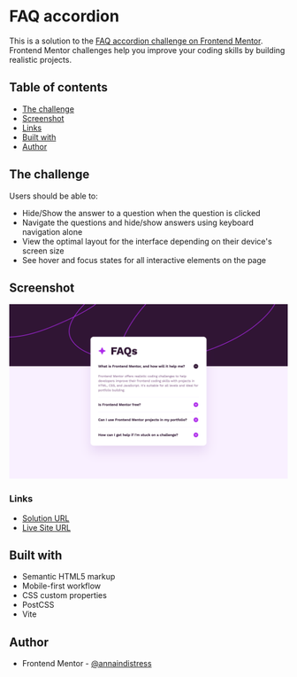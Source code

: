 # FAQ accordion

This is a solution to the [FAQ accordion challenge on Frontend Mentor](https://www.frontendmentor.io/challenges/faq-accordion-wyfFdeBwBz). Frontend Mentor challenges help you improve your coding skills by building realistic projects.

## Table of contents

- [The challenge](#the-challenge)
- [Screenshot](#screenshot)
- [Links](#links)
- [Built with](#built-with)
- [Author](#author)

## The challenge

Users should be able to:

- Hide/Show the answer to a question when the question is clicked
- Navigate the questions and hide/show answers using keyboard navigation alone
- View the optimal layout for the interface depending on their device's screen size
- See hover and focus states for all interactive elements on the page

## Screenshot

![](./screenshot.png)

### Links

- [Solution URL](https://github.com/annaindistress/frontend-mentor-faq-accordion)
- [Live Site URL](https://annaindistress.github.io/frontend-mentor-faq-accordion/)

## Built with

- Semantic HTML5 markup
- Mobile-first workflow
- CSS custom properties
- PostCSS
- Vite

## Author

- Frontend Mentor - [@annaindistress](https://www.frontendmentor.io/profile/annaindistress)
